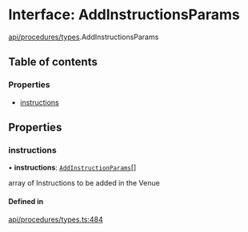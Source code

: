 # Interface: AddInstructionsParams

[api/procedures/types](../wiki/api.procedures.types).AddInstructionsParams

## Table of contents

### Properties

- [instructions](../wiki/api.procedures.types.AddInstructionsParams#instructions)

## Properties

### instructions

• **instructions**: [`AddInstructionParams`](../wiki/api.procedures.types#addinstructionparams)[]

array of Instructions to be added in the Venue

#### Defined in

[api/procedures/types.ts:484](https://github.com/PolymeshAssociation/polymesh-sdk/blob/95e180d2/src/api/procedures/types.ts#L484)
